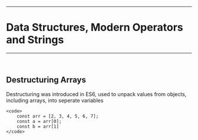 <hr>
<h1>Data Structures, Modern Operators and Strings</h1>
<hr>

<br>

<h2>Destructuring Arrays</h2>
<p>
    Destructuring was introduced in ES6, used to unpack values from objects, including arrays, into seperate variables

    <code>
        const arr = [2, 3, 4, 5, 6, 7];
        const a = arr[0];
        const b = arr[1]
    </code>

</p>
